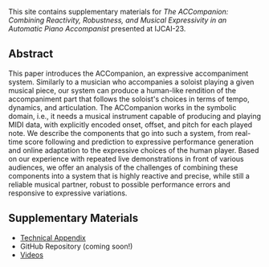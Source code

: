 This site contains supplementary materials for *The ACCompanion: Combining Reactivity, Robustness, and Musical Expressivity in an Automatic Piano Accompanist* presented at IJCAI-23.

## Abstract

This paper introduces the ACCompanion, an expressive accompaniment system.
Similarly to a musician who accompanies a soloist playing a given musical piece,
our system can produce a human-like rendition of the accompaniment part that follows the soloist's choices in terms of tempo, dynamics, and articulation.
The ACCompanion works in the symbolic domain, i.e., it needs a musical instrument capable of producing and playing MIDI data, with explicitly encoded onset, offset, and pitch for each played note.
We describe the components that go into such a system,
from real-time score following and prediction to expressive performance generation and online adaptation to the expressive choices of the human player.
Based on our experience with repeated live demonstrations in front of various audiences, we offer an analysis of the challenges of combining these components into a system that is highly reactive and precise, while still a reliable musical partner, robust to possible performance errors and responsive to expressive variations.

## Supplementary Materials

* [Technical Appendix](https://cpjku.github.io/accompanion_ijcai2023/docs/technical_appendix.pdf)
* GitHub Repository (coming soon!)
* [Videos](https://youtube.com/playlist?list=PLPUWmNCGflVNxPppflMNFMzWedlOhZePO)
